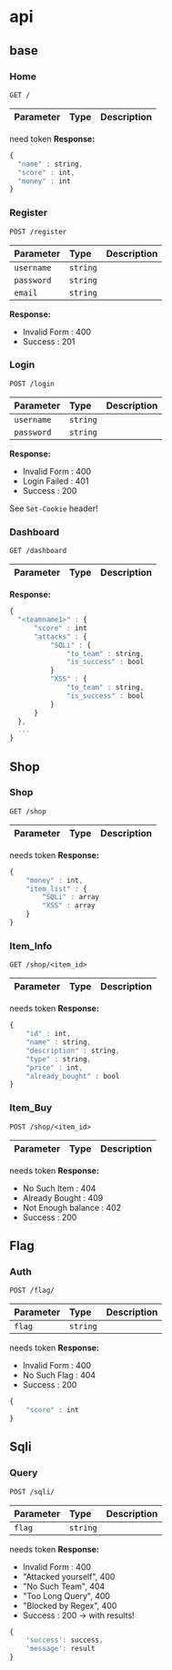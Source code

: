 # api

## base
### Home
```http
GET /
```
| Parameter | Type | Description |
| :--- | :--- | :--- |

need token
**Response:** 
```javascript
{
  "name" : string,
  "score" : int,
  "money" : int
}
```

### Register
```http
POST /register
```
| Parameter | Type | Description |
| :--- | :--- | :--- |
| `username` | `string` |  |
| `password` | `string` |  |
| `email` | `string` |  |

**Response:** 
- Invalid Form : 400
- Success : 201

### Login
```http
POST /login
```
| Parameter | Type | Description |
| :--- | :--- | :--- |
| `username` | `string` |  |
| `password` | `string` |  |

**Response:** 
- Invalid Form : 400
- Login Failed : 401
- Success : 200

See `Set-Cookie` header!


### Dashboard
```http
GET /dashboard
```
| Parameter | Type | Description |
| :--- | :--- | :--- |

**Response:** 
```javascript
{
  "<teamname1>" : {
      "score" : int
      "attacks" : {
          "SQLi" : {
              "to_team" : string,
              "is_success" : bool
          }
          "XSS" : {
              "to_team" : string,
              "is_success" : bool
          }
      }
  },
  ...
}
```


## Shop
### Shop
```http
GET /shop
```
| Parameter | Type | Description |
| :--- | :--- | :--- |

needs token
**Response:** 
```javascript
{
    "money" : int,
    "item_list" : {
        "SQLi" : array
        "XSS" : array
    }
}
```

### Item_Info
```http
GET /shop/<item_id>
```
| Parameter | Type | Description |
| :--- | :--- | :--- |

needs token
**Response:** 
```javascript
{
    "id" : int,
    "name" : string,
    "description" : string,
    "type" : string,
    "price" : int,
    "already_bought" : bool
}
```

### Item_Buy
```http
POST /shop/<item_id>
```
| Parameter | Type | Description |
| :--- | :--- | :--- |

needs token
**Response:** 
- No Such Item : 404
- Already Bought : 409
- Not Enough balance : 402
- Success : 200


## Flag
### Auth
```http
POST /flag/
```
| Parameter | Type | Description |
| :--- | :--- | :--- |
| `flag` | `string` |  |

needs token
**Response:** 
- Invalid Form : 400
- No Such Flag : 404
- Success : 200
```javascript
{
    "score" : int
}
```


## Sqli
### Query
```http
POST /sqli/
```
| Parameter | Type | Description |
| :--- | :--- | :--- |
| `flag` | `string` |  |

needs token
**Response:** 
- Invalid Form : 400
- "Attacked yourself", 400
- "No Such Team", 404
- "Too Long Query", 400
- "Blocked by Regex", 400
- Success : 200 -> with results!
```javascript
{
    'success': success,
    'message': result
}
```

